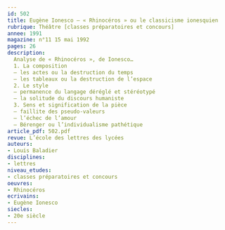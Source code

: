 ```yaml
---
id: 502
title: Eugène Ionesco – « Rhinocéros » ou le classicisme ionesquien 
rubrique: Théâtre [classes préparatoires et concours]
annee: 1991
magazine: n°11 15 mai 1992
pages: 26
description: 
  Analyse de « Rhinocéros », de Ionesco…
  1. La composition
  – les actes ou la destruction du temps
  – les tableaux ou la destruction de l’espace
  2. Le style
  – permanence du langage déréglé et stéréotypé
  – la solitude du discours humaniste
  3. Sens et signification de la pièce
  – faillite des pseudo-valeurs
  – l’échec de l’amour
  – Bérenger ou l’individualisme pathétique
article_pdf: 502.pdf
revue: L’école des lettres des lycées
auteurs:
- Louis Baladier
disciplines:
- lettres
niveau_etudes:
- classes préparatoires et concours
oeuvres:
- Rhinocéros
ecrivains:
- Eugène Ionesco
siecles:
- 20e siècle
---
```

